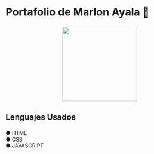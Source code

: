 <h1 align="left">Portafolio de Marlon Ayala 🦅</h1>

###

<div align="center">
  <img height="200" src="https://i.imgflip.com/9a6gof.jpg"  />
</div>

###

<h2 align="left">Lenguajes Usados</h2>

###

<p align="left">● HTML<br>● CSS<br>● JAVASCRIPT</p>

###
